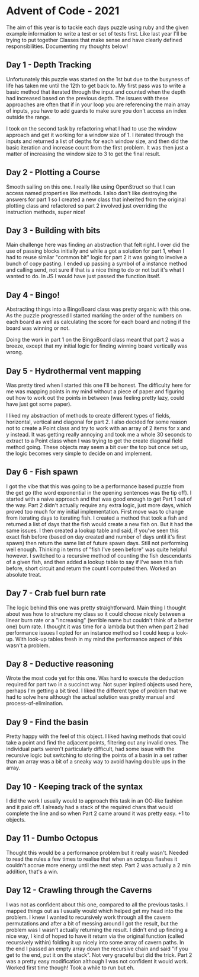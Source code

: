 # Advent of Code - 2021

The aim of this year is to tackle each days puzzle using ruby and the given example information to write a test or set of tests first. Like last year I'll be trying to put together Classes that make sense and have clearly defined responsibilities. Documenting my thoughts below!

## Day 1 - Depth Tracking
Unfortunately this puzzle was started on the 1st but due to the busyness of life has taken me until the 12th to get back to. My first pass was to write a basic method that iterated through the input and counted when the depth had increased based on the previous depth. The issues with these approaches are often that if in your loop you are referencing the main array of inputs, you have to add guards to make sure you don't access an index outside the range.

I took on the second task by refactoring what I had to use the window approach and get it working for a window size of 1. I iterated through the inputs and returned a list of depths for each window size, and then did the basic iteration and increase count from the first problem. It was then just a matter of increasing the window size to 3 to get the final result.

## Day 2 - Plotting a Course
Smooth sailing on this one. I really like using OpenStruct so that I can access named properties like methods. I also don't like destroying the answers for part 1 so I created a new class that inherited from the original plotting class and refactored so part 2 involved just overriding the instruction methods, super nice!

## Day 3 - Building with bits
Main challenge here was finding an abstraction that felt right. I over did the use of passing blocks initially and while a got a solution for part 1, when I had to reuse similar "common bit" logic for part 2 it was going to involve a bunch of copy pasting. I ended up passing a symbol of a instance method and calling send, not sure if that is a nice thing to do or not but it's what I wanted to do. In JS I would have just passed the function itself.

## Day 4 - Bingo!
Abstracting things into a BingoBoard class was pretty organic with this one. As the puzzle progressed I started marking the order of the numbers on each board as well as calculating the score for each board and noting if the board was winning or not.

Doing the work in part 1 on the BingoBoard class meant that part 2 was a breeze, except that my initial logic for finding winning board vertically was wrong.

## Day 5 - Hydrothermal vent mapping
Was pretty tired when I started this one I'll be honest. The difficulty here for me was mapping points in my mind without a piece of paper and figuring out how to work out the points in between (was feeling pretty lazy, could have just got some paper).

I liked my abstraction of methods to create different types of fields, horizontal, vertical and diagonal for part 2. I also decided for some reason not to create a Point class and try to work with an array of 2 items for x and y instead. It was getting really annoying and took me a whole 30 seconds to extract to a Point class when I was trying to get the create diagonal field method going. These objects may seem a bit over the top but once set up, the logic becomes very simple to decide on and implement.

## Day 6 - Fish spawn
I got the vibe that this was going to be a performance based puzzle from the get go (the word exponential in the opening sentences was the tip off). I started with a naive approach and that was good enough to get Part 1 out of the way. Part 2 didn't actually require any extra logic, just more days, which proved too much for my initial implementation.
First move was to change from iterating days to iterating fish. I created a method that took a fish and returned a list of days that the fish would create a new fish on. But it had the same issues. I then created a lookup table and said, if you've seen this exact fish before (based on day created and number of days until it's first spawn) then return the same list of future spawn days. Still not performing well enough.
Thinking in terms of "fish I've seen before" was quite helpful however. I switched to a recursive method of counting the fish descendants of a given fish, and then added a lookup table to say if I've seen this fish before, short circuit and return the count I computed then. Worked an absolute treat.

## Day 7 - Crab fuel burn rate
The logic behind this one was pretty straightforward. Main thing I thought about was how to structure my class so it could choose nicely between a linear burn rate or a "increasing" (terrible name but couldn't think of a better one) burn rate. I thought it was time for a lambda but then when part 2 had performance issues I opted for an instance method so I could keep a look-up.
With look-up tables fresh in my mind the performance aspect of this wasn't a problem.

## Day 8 - Deductive reasoning
Wrote the most code yet for this one. Was hard to execute the deduction required for part two in a succinct way. Not super inpired objects used here, perhaps I'm getting a bit tired. I liked the different type of problem that we had to solve here although the actual solution was pretty manual and process-of-elimination.

## Day 9 - Find the basin
Pretty happy with the feel of this object. I liked having methods that could take a point and find the adjacent points, filtering out any invalid ones. The individual parts weren't particularly difficult, had some issue with the recursive logic but switching to storing the points of a basin in a set rather than an array was a bit of a sneaky way to avoid having double ups in the array.

## Day 10 - Keeping track of the syntax
I did the work I usually would to approach this task in an OO-like fashion and it paid off. I already had a stack of the required chars that would complete the line and so when Part 2 came around it was pretty easy. +1 to objects.

## Day 11 - Dumbo Octopus
Thought this would be a performance problem but it really wasn't. Needed to read the rules a few times to realise that when an octopus flashes it couldn't accrue more energy until the next step. Part 2 was actually a 2 min addition, that's a win.

## Day 12 - Crawling through the Caverns
I was not as confident about this one, compared to all the previous tasks. I mapped things out as I usually would which helped get my head into the problem. I knew I wanted to recursively work through all the cavern permutations and after a bit of messing around I got the result, but the problem was I wasn't actually returning the result. I didn't end up finding a nice way, I kind of hoped to have it return via the original function (called recursively within) folding it up nicely into some array of cavern paths. In the end I passed an empty array down the recursive chain and said "if you get to the end, put it on the stack". Not very graceful but did the trick.
Part 2 was a pretty easy modification although I was not confident it would work. Worked first time though! Took a while to run but eh.